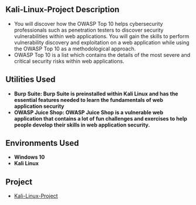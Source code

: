 <h2> Kali-Linux-Project Description</h2>

- You will discover how the OWASP Top 10 helps cybersecurity professionals such as penetration testers to discover security 
vulnerabilities within web applications. You will gain the skills to perform vulnerability discovery and exploitation on a web application while using the OWASP Top 10 as 
a methodological approach.
- OWASP Top 10 is a list which contains the details of the most severe and critical security risks within web applications.

<h2>Utilities Used</h2>

- <b> Burp Suite: Burp Suite is preinstalled within Kali Linux and has the essential features needed to learn the fundamentals of web application security </b>
- <b> OWASP Juice Shop: OWASP Juice Shop is a vulnerable web application that contains a lot of fun challenges and exercises to help people develop their skills in web application security.</b>

<h2>Environments Used </h2>

- <b>Windows 10</b>
- <b>Kali Linux</b>

<h2>Project</h2>

- [Kali-Linux-Project](https://github.com/Roberto0059/Kali-Linux-Project1/blob/84603056194f9b30bd23187f861fa52108a4740b/RF_CISA4324_Fall23_Chapter15.pdf)
